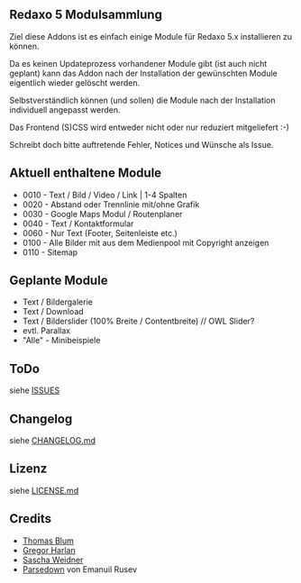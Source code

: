 ## Redaxo 5 Modulsammlung


Ziel diese Addons ist es einfach einige Module für Redaxo 5.x installieren zu können.

Da es keinen Updateprozess vorhandener Module gibt (ist auch nicht geplant) kann das Addon nach der Installation der gewünschten Module eigentlich wieder gelöscht werden.

Selbstverständlich können (und sollen) die Module nach der Installation individuell angepasst werden.

Das Frontend (S)CSS wird entweder nicht oder nur reduziert mitgeliefert :-)

Schreibt doch bitte auftretende Fehler, Notices und Wünsche als Issue.


## Aktuell enthaltene Module


* 0010 - Text / Bild / Video / Link | 1-4 Spalten
* 0020 - Abstand oder Trennlinie mit/ohne Grafik
* 0030 - Google Maps Modul / Routenplaner
* 0040 - Text / Kontaktformular
* 0060 - Nur Text (Footer, Seitenleiste etc.)
* 0100 - Alle Bilder mit aus dem Medienpool mit Copyright anzeigen
* 0110 - Sitemap

## Geplante Module


* Text / Bildergalerie
* Text / Download
* Text / Bilderslider (100% Breite / Contentbreite) // OWL Slider?
* evtl.  Parallax
* "Alle" - Minibeispiele


## ToDo


siehe [ISSUES](https://github.com/olien/REX5-Modulsammlung/issues/)


Changelog
---------

siehe [CHANGELOG.md](CHANGELOG.md)


Lizenz
------

siehe [LICENSE.md](LICENSE.md)


Credits
------

* [Thomas Blum](https://github.com/tbaddade)
* [Gregor Harlan](https://github.com/gharlan) 
* [Sascha Weidner](https://github.com/Sioweb)
* [Parsedown](http://parsedown.org/) von Emanuil Rusev
